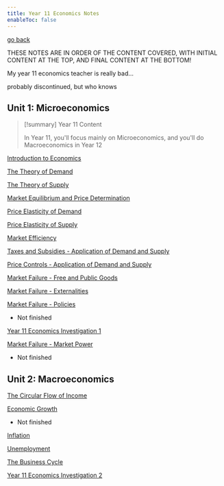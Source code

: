 ```yaml
---
title: Year 11 Economics Notes
enableToc: false
---
```


[go back](Subjects.md)

THESE NOTES ARE IN ORDER OF THE CONTENT COVERED, WITH INITIAL CONTENT AT THE TOP, AND FINAL CONTENT AT THE BOTTOM!

My year 11 economics teacher is really bad...

probably discontinued, but who knows

## Unit 1: Microeconomics

> [!summary] Year 11 Content
> 
> In Year 11, you'll focus mainly on Microeconomics, and you'll do Macroeconomics in Year 12

[Introduction to Economics](11Economics/Introduction2Economics.md)

[The Theory of Demand](11Economics/Demand.md)

[The Theory of Supply](11Economics/Supply.md)

[Market Equilibrium and Price Determination](11Economics/MarPri.md)

[Price Elasticity of Demand](11Economics/PED.md)

[Price Elasticity of Supply](11Economics/PES.md)

[Market Efficiency](11Economics/MarketEfficiency.md)

[Taxes and Subsidies - Application of Demand and Supply](11Economics/taxesandsubsidies.md)

[Price Controls - Application of Demand and Supply](11Economics/pricecontrols.md)

[Market Failure - Free and Public Goods](11Economics/freeandpublicgoods.md)

[Market Failure - Externalities](11Economics/externalities.md)

[Market Failure - Policies](11Economics/policies.md)
- Not finished

[Year 11 Economics Investigation 1](11Economics/Investigation.md)

[Market Failure - Market Power](11Economics/MarketPower.md)
- Not finished

## Unit 2: Macroeconomics

[The Circular Flow of Income](11Economics/CircularFlowofIncome.md)

[Economic Growth](11Economics/EconomicGrowth.md)
- Not finished

[Inflation](11Economics/Inflation.md)

[Unemployment](11Economics/Unemployment.md)

[The Business Cycle](11Economics/TheBusinessCycle.md)

[Year 11 Economics Investigation 2](11Economics/Investigation2.md)


